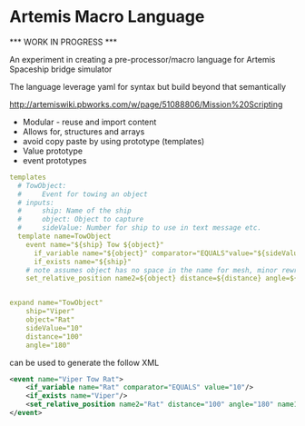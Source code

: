# Artemis Macro Language

*** WORK IN PROGRESS ***

An experiment in creating a pre-processor/macro language for Artemis Spaceship bridge simulator

The language leverage yaml for syntax but build beyond that semantically

http://artemiswiki.pbworks.com/w/page/51088806/Mission%20Scripting

- Modular - reuse and import content
- Allows for, structures and arrays
- avoid copy paste by using prototype (templates)
 - Value prototype
 - event prototypes 

``` yaml
templates
  # TowObject: 
  #     Event for towing an object
  # inputs:
  #     ship: Name of the ship
  #     object: Object to capture
  #     sideValue: Number for ship to use in text message etc.
  template name=TowObject
    event name="${ship} Tow ${object}"
      if_variable name="${object}" comparator="EQUALS"value="${sideValue}"
      if_exists name="${ship}"
    # note assumes object has no space in the name for mesh, minor rewrite in not 
    set_relative_position name2=${object} distance=${distance} angle=${angle} name1=${ship}


expand name="TowObject"
    ship="Viper"
    object="Rat"
    sideValue="10"
    distance="100"
    angle="180"
```

can be used to generate the follow XML

``` xml
<event name="Viper Tow Rat">
    <if_variable name="Rat" comparator="EQUALS" value="10"/>
    <if_exists name="Viper"/>
    <set_relative_position name2="Rat" distance="100" angle="180" name1="Viper"/>
</event>
```
